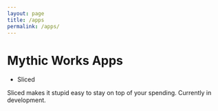 ```yaml
---
layout: page
title: /apps
permalink: /apps/
---
```


# Mythic Works Apps

* Sliced

Sliced makes it stupid easy to stay on top of your spending. Currently in development.
